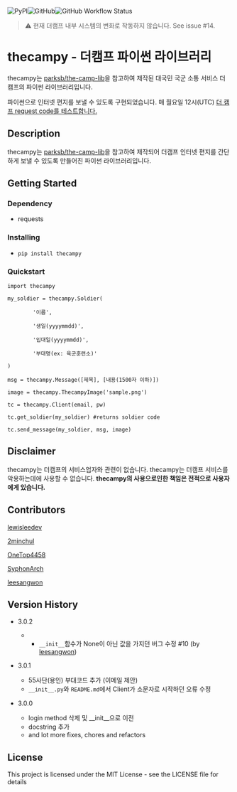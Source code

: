 ![PyPI](https://img.shields.io/pypi/v/thecampy?style=for-the-badge)![GitHub](https://img.shields.io/github/license/lewisleedev/thecampy?style=for-the-badge)![GitHub Workflow Status](https://img.shields.io/github/workflow/status/lewisleedev/thecampy/%EB%8D%94%EC%BA%A0%ED%94%84%20response%20%ED%99%95%EC%9D%B8?label=Response&style=for-the-badge)

> :warning: 현재 더캠프 내부 시스템의 변화로 작동하지 않습니다. See issue #14.

# thecampy - 더캠프 파이썬 라이브러리

thecampy는 [parksb/the-camp-lib](https://github.com/parksb/the-camp-lib)을 참고하여 제작된 대국민 국군 소통 서비스 더 캠프의 파이썬 라이브러리입니다. 

파이썬으로 인터넷 편지를 보낼 수 있도록 구현되었습니다. 매 월요일 12시(UTC) [더 캠프 request code를 테스트합니다.](https://github.com/lewisleedev/thecampy/actions)

## Description

thecampy는 [parksb/the-camp-lib](https://github.com/parksb/the-camp-lib)을 참고하여 제작되어 더캠프 인터넷 편지를 간단하게 보낼 수 있도록 만들어진 파이썬 라이브러리입니다.

## Getting Started

### Dependency

* requests

### Installing

* `pip install thecampy`

### Quickstart

```
import thecampy

my_soldier = thecampy.Soldier(

        '이름',

        '생일(yyyymmdd)',

        '입대일(yyyymmdd)',

        '부대명(ex: 육군훈련소)'

)

msg = thecampy.Message([제목], [내용(1500자 이하)])

image = thecampy.ThecampyImage('sample.png')

tc = thecampy.Client(email, pw)

tc.get_soldier(my_soldier) #returns soldier code

tc.send_message(my_soldier, msg, image)
```

## Disclaimer

thecampy는 더캠프의 서비스업자와 관련이 없습니다. thecampy는 더캠프 서비스를 악용하는데에 사용할 수 없습니다. **thecampy의 사용으로인한 책임은 전적으로 사용자에게 있습니다.**

## Contributors

[lewisleedev](https://github.com/lewisleedev)

[2minchul](https://github.com/2minchul)

[OneTop4458](https://github.com/OneTop4458)

[SyphonArch](https://github.com/SyphonArch)

[leesangwon](https://github.com/leeesangwon)

## Version History

- 3.0.2
    - - `__init__`함수가 None이 아닌 값을 가지던 버그 수정 #10 (by [leesangwon](https://github.com/leeesangwon))

- 3.0.1
    - 55사단(용인) 부대코드 추가 (이메일 제안)
    - `__init__.py`와 `README.md`에서 Client가 소문자로 시작하던 오류 수정

- 3.0.0
    - login method 삭제 및 __init__으로 이전
    - docstring 추가
    - and lot more fixes, chores and refactors

## License

This project is licensed under the MIT License - see the LICENSE file for details
